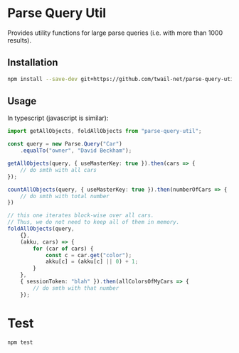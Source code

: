 # Parse Query Util

Provides utility functions for large parse queries (i.e. with more than 1000 results).

## Installation

```bash
npm install --save-dev git+https://github.com/twail-net/parse-query-util.git
```

## Usage

In typescript (javascript is similar):

```typescript
import getAllObjects, foldAllObjects from "parse-query-util";

const query = new Parse.Query("Car")
    .equalTo("owner", "David Beckham");

getAllObjects(query, { useMasterKey: true }).then(cars => {
    // do smth with all cars
});

countAllObjects(query, { useMasterKey: true }).then(numberOfCars => {
    // do smth with total number
})

// this one iterates block-wise over all cars.
// Thus, we do not need to keep all of them in memory.
foldAllObjects(query,
    {},
    (akku, cars) => {
        for (car of cars) {
            const c = car.get("color");
            akku[c] = (akku[c] || 0) + 1;
        }
    },
    { sessionToken: "blah" }).then(allColorsOfMyCars => {
        // do smth with that number
    });
```

# Test

```bash
npm test
```
